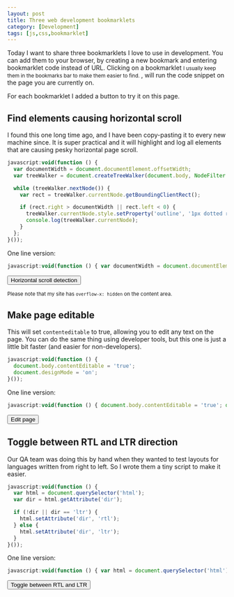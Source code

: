 ```yaml
---
layout: post
title: Three web development bookmarklets
category: [Development]
tags: [js,css,bookmarklet]
---
```


Today I want to share three bookmarklets I love to use in development. You can add them to your browser, by creating a new bookmark and entering bookmarklet code instead of URL.
<label class="SideNote-trigger">Clicking on a bookmarklet</label>
<small class="SideNote">
I usually keep them in the bookmarks bar to make them easier to find.
</small>
, will run the code snippet on the page you are currently on.

For each bookmarklet I added a button to try it on this page.

<!--more-->

## Find elements causing horizontal scroll

I found this one long time ago, and I have been copy-pasting it to every new machine since. It is super practical and it will highlight and log all elements that are causing pesky horizontal page scroll.

```js
javascript:void(function () {
  var documentWidth = document.documentElement.offsetWidth;
  var treeWalker = document.createTreeWalker(document.body, NodeFilter.SHOW_ELEMENT);

  while (treeWalker.nextNode()) {
    var rect = treeWalker.currentNode.getBoundingClientRect();

    if (rect.right > documentWidth || rect.left < 0) {
      treeWalker.currentNode.style.setProperty('outline', '1px dotted red', 'important');
      console.log(treeWalker.currentNode);
    }
  };
}());
```

One line version:

```js
javascript:void(function () { var documentWidth = document.documentElement.offsetWidth; var treeWalker = document.createTreeWalker(document.body, NodeFilter.SHOW_ELEMENT); while (treeWalker.nextNode()) { var rect = treeWalker.currentNode.getBoundingClientRect(); if (rect.right > documentWidth || rect.left < 0) { treeWalker.currentNode.style.setProperty('outline', '1px dotted red', 'important'); console.log(treeWalker.currentNode); } }; }());
```

<button class="CommentForm-sendButton" onClick="javascript:void(function () { var documentWidth = document.documentElement.offsetWidth; var treeWalker = document.createTreeWalker(document.body, NodeFilter.SHOW_ELEMENT); while (treeWalker.nextNode()) { var rect = treeWalker.currentNode.getBoundingClientRect(); if (rect.right > documentWidth || rect.left < 0) { treeWalker.currentNode.style.setProperty('outline', '1px dotted red', 'important'); console.log(treeWalker.currentNode); } }; }());">Horizontal scroll detection</button>

<small class="Small">Please note that my site has `overflow-x: hidden` on the content area.</small>

## Make page editable

This will set `contenteditable` to true, allowing you to edit any text on the page. You can do the same thing using developer tools, but this one is just a little bit faster (and easier for non-developers).

```js
javascript:void(function () {
  document.body.contentEditable = 'true';
  document.designMode = 'on';
}());
```

One line version:

```js
javascript:void(function () { document.body.contentEditable = 'true'; document.designMode = 'on'; }());
```

<button class="CommentForm-sendButton" onClick="javascript:void(function () { document.body.contentEditable = 'true'; document.designMode = 'on'; }());">Edit page</button>

## Toggle between RTL and LTR direction

Our QA team was doing this by hand when they wanted to test layouts for languages written from right to left. So I wrote them a tiny script to make it easier.

```js
javascript:void(function () {
  var html = document.querySelector('html');
  var dir = html.getAttribute('dir');

  if (!dir || dir == 'ltr') {
    html.setAttribute('dir', 'rtl');
  } else {
    html.setAttribute('dir', 'ltr');
  }
}());
```

One line version:

```js
javascript:void(function () { var html = document.querySelector('html'); var dir = html.getAttribute('dir'); if (!dir || dir == 'ltr') { html.setAttribute('dir', 'rtl'); } else { html.setAttribute('dir', 'ltr'); } }());
```

<button class="CommentForm-sendButton" onClick="javascript:void(function () { var html = document.querySelector('html'); var dir = html.getAttribute('dir'); if (!dir || dir == 'ltr') { html.setAttribute('dir', 'rtl'); } else { html.setAttribute('dir', 'ltr'); } }());">Toggle between RTL and LTR</button>
